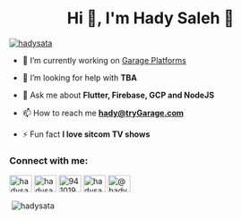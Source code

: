 <h1 align="center">Hi 👋, I'm Hady Saleh 🍍</h1>

<p align="left"> <a href="https://twitter.com/hadysata" target="blank"><img src="https://img.shields.io/twitter/follow/hadysata?logo=twitter&style=for-the-badge" alt="hadysata" /></a> </p>

- 🔭 I’m currently working on [Garage Platforms](tryGarage.com)

- 🤝 I’m looking for help with **TBA**

- 💬 Ask me about **Flutter, Firebase, GCP and NodeJS**

- 📫 How to reach me **hady@tryGarage.com**

- ⚡ Fun fact **I love sitcom TV shows**

<h3 align="left">Connect with me:</h3>
<p align="left">
<a href="https://twitter.com/hadysata" target="blank"><img align="center" src="https://raw.githubusercontent.com/rahuldkjain/github-profile-readme-generator/master/src/images/icons/Social/twitter.svg" alt="hadysata" height="30" width="40" /></a>
<a href="https://linkedin.com/in/hadysata" target="blank"><img align="center" src="https://raw.githubusercontent.com/rahuldkjain/github-profile-readme-generator/master/src/images/icons/Social/linked-in-alt.svg" alt="hadysata" height="30" width="40" /></a>
<a href="https://stackoverflow.com/users/9410194" target="blank"><img align="center" src="https://raw.githubusercontent.com/rahuldkjain/github-profile-readme-generator/master/src/images/icons/Social/stack-overflow.svg" alt="9410194" height="30" width="40" /></a>
<a href="https://instagram.com/hadysata" target="blank"><img align="center" src="https://raw.githubusercontent.com/rahuldkjain/github-profile-readme-generator/master/src/images/icons/Social/instagram.svg" alt="hadysata" height="30" width="40" /></a>
<a href="https://medium.com/@hadysata" target="blank"><img align="center" src="https://raw.githubusercontent.com/rahuldkjain/github-profile-readme-generator/master/src/images/icons/Social/medium.svg" alt="@hadysata" height="30" width="40" /></a>
</p>

<p>&nbsp;<img align="center" src="https://github-readme-stats.vercel.app/api?username=hadysata&show_icons=true&locale=en" alt="hadysata" /></p>
